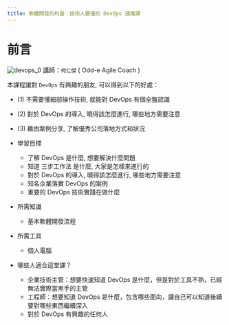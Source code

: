 ```yaml
---
title: 軟體開發的利器：技術人要懂的 DevOps 通識課
---
```


# 前言
  ![devops_0](/pages/hahow/devops/devops_0.png)
  講師：`柯仁傑` ( Odd-e Agile Coach )
  

  本課程讓對 `DevOps` 有興趣的朋友, 可以得到以下的好處：
  - (1) 不需要懂細部操作技術, 就能對 DevOps 有個全盤認識
  - (2) 對於 DevOps 的導入, 曉得該怎麼進行, 哪些地方需要注意
  - (3) 藉由案例分享, 了解優秀公司落地方式和狀況

  - 學習目標
    - 了解 DevOps 是什麼, 想要解決什麼問題
    - 知道 三步工作法 是什麼, 大家是怎樣來進行的
    - 對於 DevOps 的導入, 曉得該怎麼進行, 哪些地方需要注意
    - 知名企業落實 DevOps 的案例
    - 重要的 DevOps 技術實踐在做什麼

  - 所需知識
    - 基本軟體開發流程

  - 所需工具
    - 個人電腦

  - 哪些人適合這堂課？
    - 企業技術主管：想要快速知道 DevOps 是什麼，但是對於工具不熟，已經無法實際當黑手的主管
    - 工程師：想要知道 DevOps 是什麼，包含哪些面向，讓自己可以知道後續要對哪些東西繼續深入
    - 對於 DevOps 有興趣的任何人